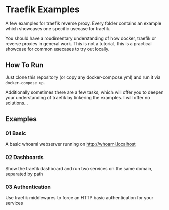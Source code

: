 # Traefik Examples
A few examples for traefik reverse proxy.
Every folder contains an example which showcases one
specific usecase for traefik.

You should have a roudimentary understanding of how
docker, traefik or reverse proxies in general work.
This is not a tutorial, this is a practical showcase
for common usecases to try out locally.

## How To Run
Just clone this repository (or copy any docker-compose.yml) and
run it via `docker-compose up`.

Additionally sometimes there are a few tasks, which will offer you to deepen your
understanding of traefik by tinkering the examples. I will offer no solutions...

## Examples

### 01 Basic
A basic whoami webserver running on http://whoami.localhost

### 02 Dashboards
Show the traefik dashboard and run two services on the same domain, separated by path

### 03 Authentication
Use traefik middlewares to force an HTTP basic authentication for your services